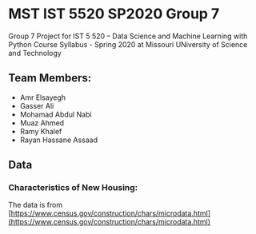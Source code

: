 # MST IST 5520 SP2020 Group 7

Group 7 Project for IST  5 520 – Data Science and Machine Learning with Python Course Syllabus  - Spring  2020 at Missouri UNiversity of Science and Technology

## Team Members:

 - Amr Elsayegh
 - Gasser Ali
 - Mohamad Abdul Nabi
 - Muaz Ahmed
 - Ramy Khalef
 - Rayan Hassane Assaad

## Data

### Characteristics of New Housing:

The data is from [https://www.census.gov/construction/chars/microdata.html](https://www.census.gov/construction/chars/microdata.html)

